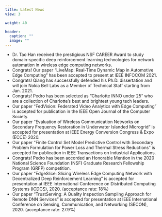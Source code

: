 ```yaml
---
title: Latest News
view: 3

weight: 40

header:
  caption: ""
  image: ""
---
```


- Dr. Tao Han received the prestigious NSF CAREER Award to study domain-specific deep reinforcement learning technologies for network automation in wireless edge computing networks.
- Congrats! Our paper “LiveMap: Real-Time Dynamic Map in Automotive Edge Computing” has been accepted to present at IEEE INFOCOM 2021.
- Congrats! Qiang has successfully defended his Ph.D. dissertation and will join Nokia Bell Labs as a Member of Technical Staff starting from Jan. 2021.
- Congrats! Pedro has been selected as “Charlotte INNO under 25” who are a collection of Charlotte’s best and brightest young tech leaders.
- Our paper “FedVision: Federated Video Analytics with Edge Computing” is accepted for publication in the IEEE Open Journal of the Computer Society.
- Our paper “Evaluation of Wireless Communication Networks on Secondary Frequency Restoration in Underwater Islanded Microgrid” is accepted for presentation at IEEE Energy Conversion Congress & Expo (ECCE) 2020.
- Our paper “Finite Control Set Model Predictive Control with Secondary Problem Formulation for Power Loss and Thermal Stress Reductions” is accepted for publication in IEEE Transactions on Industrial Applications. 
- Congrats! Pedro has been accorded an Honorable Mention in the 2020 National Science Foundation (NSF) Graduate Research Fellowship Program (GRFP) competition.
- Our paper “EdgeSlice: Slicing Wireless Edge Computing Network with Decentralized Deep Reinforcement Learning” is accepted for presentation at IEEE International Conference on Distributed Computing Systems (ICDCS), 2020. (acceptance rate: 18%)
- Our paper “TrustServing: A Quality Inspection Sampling Approach for Remote DNN Services” is accepted for presentation at IEEE International Conference on Sensing, Communication, and Networking (SECON), 2020. (acceptance rate: 27.9%)
